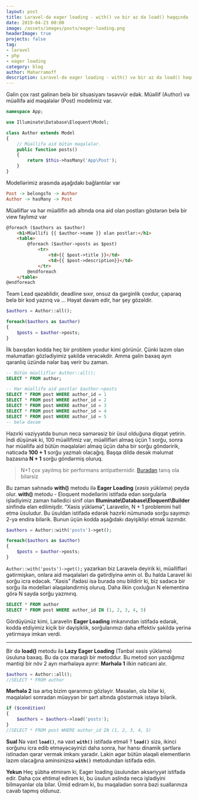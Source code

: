 ```yaml
---
layout: post
title: Laravel-də eager loading - with() və bir az da load() haqqında
date: 2019-04-23 00:00
image: /assets/images/posts/eager-loading.png
headerImage: true
projects: false
tag:
- laravel
- php
- eager loading
category: blog
author: Maharramoff
description: Laravel-də eager loading - with() və bir az da load() haqqında
---
```


Gəlin çox rast gəlinən belə bir situasiyanı təsəvvür edək. Müəllif (Author) və müəllifə aid məqalələr (Post) modelimiz var.
```php
namespace App;

use Illuminate\Database\Eloquent\Model;

class Author extends Model
{
	// Müəllifə aid bütün məqalələr.
    public function posts()
    {
        return $this->hasMany('App\Post');
    }
}
```
Modellərimiz arasında aşağıdakı bağlantılar var
```haskell
Post -> belongsTo -> Author
Author -> hasMany -> Post
```
Müəlliflər və hər müəllifin adı altında ona aid olan postları göstərən belə bir view faylımız var

<!-- {% raw %} -->
```html
@foreach ($authors as $author)
    <h1>Müəllifi {{ $author->name }} olan postlar:</h1>
    <table>
        @foreach ($author->posts as $post)
            <tr>
                <td>{{ $post->title }}</td>
                <td>{{ $post->description}}</td>
            </tr>
        @endforeach
    </table>
@endforeach
```
<!-- {% endraw %} -->

Team Lead qəzəblidir, deadline sıxır, onsuz da gərginlik çoxdur, çaparaq belə bir kod yazırıq və … Həyat davam edir, hər şey gözəldir.

```php
$authors = Author::all();

foreach($authors as $author) 
{ 
    $posts = $author->posts;
}
```
İlk baxışdan kodda heç bir problem yoxdur kimi görünür. Çünki lazım olan məlumatları gözlədiyimiz şəkildə verəcəkdir. Amma gəlin baxaq ayın qaranlıq üzündə nələr baş verir bu zaman.
```sql
-- Bütün müəlliflər Author::all();
SELECT * FROM author;

-- Hər müəllifə aid postlar $author->posts
SELECT * FROM post WHERE author_id = 1
SELECT * FROM post WHERE author_id = 2
SELECT * FROM post WHERE author_id = 3
SELECT * FROM post WHERE author_id = 4
SELECT * FROM post WHERE author_id = 5
-- belə davam
```
Hazırki vəziyyətdə bunun necə səmərəsiz bir üsul olduğuna diqqət yetirin. İndi düşünək ki, 100 müəllifimiz var, müəllifləri almaq üçün 1 sorğu, sonra hər müəllifə aid bütün məqalələri almaq üçün daha bir sorğu göndəririk, nəticədə **100 + 1** sorğu yazmalı olacağıq. Başqa dildə desək məlumat bazasına **N + 1** sorğu göndərmiş oluruq.

> N+1 çox yayılmış bir performans antipatternidir. [Buradan](https://secure.phabricator.com/book/phabcontrib/article/n_plus_one/) tanış ola bilərsiz

Bu zaman səhnədə **with()** metodu ilə **Eager Loading** (*xəsis yükləmə*)  peyda olur.
**with()** metodu \- Eloquent modellərini istifadə edən sorgularla işlədiyimiz zaman həlledici sinif olan **Illuminate\\Database\\Eloquent\\Builder** sinfində elan edilmişdir. “Xəsis yükləmə”, Laravelin, N + 1 problemini həll etmə üsuludur. Bu üsuldan istifadə edərək hazırki nümunədə sorğu sayımızı 2\-yə endirə bilərik. Bunun üçün kodda aşağıdakı dəyişikliyi etmək lazımdır.
```php
$authors = Author::with('posts')->get();

foreach($authors as $author) 
{ 
    $posts = $author->posts;
}
```
`Author::with('posts')->get();` yazarkən biz Laravelə deyirik ki, müəllifləri gətirmişkən, onlara aid məqalələri də gətirdiyinə əmin ol. Bu halda Laravel iki sorğu icra edəcək. “Xəsis” ifadəsi isə burada onu bildirir ki, biz sadəcə bir sorğu ilə modelləri əlaqələndirmiş oluruq. Daha ilkin çoxluğun N elementinə görə N sayda sorğu yazmırıq.

```sql
SELECT * FROM author
SELECT * FROM post WHERE author_id IN (1, 2, 3, 4, 5)
```

Gördüyünüz kimi, Laravelin **Eager Loading** imkanından  istifadə edərək, kodda etdiyimiz kiçik bir dəyişiklik, sorğularımızı daha effektiv şəkildə yerinə yetirməyə imkan verdi.

---

Bir də **load()** metodu ilə **Lazy** **Eager Loading** (Tənbəl xəsis yükləmə) üsuluna baxaq. Bu da çox maraqlı bir metoddur. Bu metod son yazdığımız məntiqi bir növ 2 ayrı mərhələyə ayırır:
**Mərhələ 1** ilkin nəticəni alır.
```php
$authors = Author::all();
//SELECT * FROM author
```

**Mərhələ 2** isə artıq bizim qərarımızı gözləyir. Məsələn, ola bilər ki, məqalələri sonradan müəyyən bir şərt altında göstərmək istəyə bilərik.
```php
if ($condition) 
{
    $authors = $authors->load('posts');
}
//SELECT * FROM post WHERE author_id IN (1, 2, 3, 4, 5)
```

**Sual**
Nə vaxt **`load()`**, nə vaxt **`with()`** istifadə etməli ?
**`load()`** sizə, ikinci sorğunu icra edib etməyəcəyinizi daha sonra, hər hansı dinamik şərtlərə istinadən qərar vermək imkanı yaradır. Lakin əgər bütün əlaqəli elementlərin lazım olacağına əminsinizsə **`with()`** metodundan istifadə edin.

**Yekun**
Heç şübhə etmirəm ki, Eager loading üsulundan əksəriyyət istifadə edir. Daha çox ehtimal edirəm ki, bu üsulun əslində necə işlədiyini bilməyənlər ola bilər. Ümid edirəm ki, bu məqalədən sonra bəzi suallarınıza cavab tapmış oldunuz.
